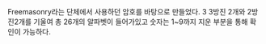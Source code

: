 Freemasonry라는 단체에서 사용하던 암호를 바탕으로 만들었다.
3 3방진 2개와 2방진2개를 기울여 총 26개의 알파벳이 들어가있고 숫자는 1~9까지 지운 부분을 통해 확인이 가능하다.
